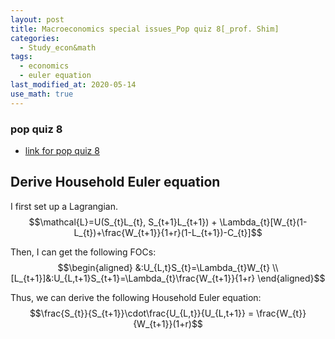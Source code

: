 ```yaml
---
layout: post
title: Macroeconomics special issues_Pop quiz 8[_prof. Shim]
categories:
  - Study_econ&math
tags:
  - economics
  - euler equation
last_modified_at: 2020-05-14
use_math: true
---
```

### pop quiz 8

* [link for pop quiz 8](https://drive.google.com/uc?export=view&id=1FrjaNcONlj5S91mYU8FJAeCBefc0MxlN)  

## Derive Household Euler equation 


I first set up a Lagrangian.
$$\mathcal{L}=U(S_{t}L_{t}, S_{t+1}L_{t+1}) + \Lambda_{t}[W_{t}(1-L_{t})+\frac{W_{t+1}}{1+r}(1-L_{t+1})-C_{t}]$$

Then, I can get the following FOCs: $$\begin{aligned}
&:U_{L,t}S_{t}=\Lambda_{t}W_{t} \\ [L_{t+1}]&:U_{L,t+1}S_{t+1}=\Lambda_{t}\frac{W_{t+1}}{1+r} \end{aligned}$$

Thus, we can derive the following Household Euler equation:
$$\frac{S_{t}}{S_{t+1}}\cdot\frac{U_{L,t}}{U_{L,t+1}} = \frac{W_{t}}{W_{t+1}}(1+r)$$
